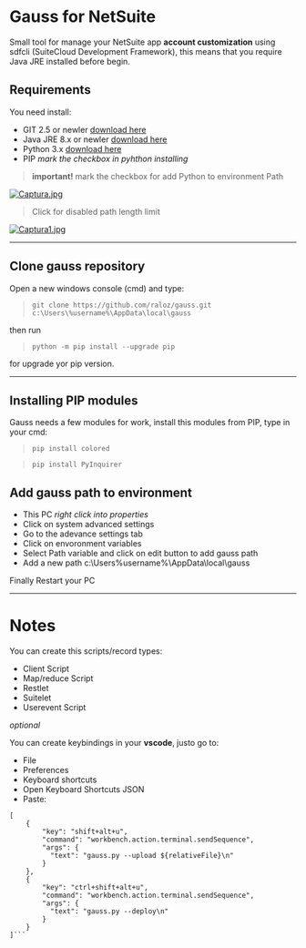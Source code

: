 # Gauss for NetSuite

Small tool for manage your NetSuite app **account customization** using sdfcli (SuiteCloud Development Framework), this means that you require Java JRE installed before begin.

## Requirements

You need install:

- GIT 2.5 or newler [download here](https://git-scm.com/download/win)
- Java JRE 8.x or newler [download here](https://www.java.com/es/download/) 
- Python 3.x [download here](https://www.python.org/downloads/) 
- PIP *mark the checkbox in pyhthon installing*


> **important!**
> mark the checkbox for add Python to environment Path

[![Captura.jpg](https://i.postimg.cc/15Tswq91/Captura.jpg)](https://postimg.cc/56whMjYs)

> Click for disabled path length limit

[![Captura1.jpg](https://i.postimg.cc/WpkQCHVC/Captura1.jpg)](https://postimg.cc/V5zGb4dW)

---

## Clone gauss repository

Open a new windows console (cmd) and type:

> ```git clone https://github.com/raloz/gauss.git c:\Users\%username%\AppData\local\gauss```

then run 

> ```python -m pip install --upgrade pip```

for upgrade yor pip version.

---

## Installing PIP modules

Gauss needs a few modules for work, install this modules from PIP, type in your cmd:

> ```pip install colored```

> ```pip install PyInquirer```

## Add gauss path to environment

- This PC *right click into properties* 
- Click on system advanced settings
- Go to the adevance settings tab
- Click on envoronment variables 
- Select Path variable and click on edit button to add gauss path
- Add a new path c:\Users\%username%\AppData\local\gauss

Finally Restart your PC

---

# Notes

You can create this scripts/record types:

- Client Script
- Map/reduce Script
- Restlet
- Suitelet
- Userevent Script

*optional*

You can create keybindings in your **vscode**, justo go to:

- File
- Preferences
- Keyboard shortcuts
- Open Keyboard Shortcuts JSON
- Paste: 

```// Place your key bindings in this file to override the defaults
[
    {
        "key": "shift+alt+u",
        "command": "workbench.action.terminal.sendSequence",
        "args": {
          "text": "gauss.py --upload ${relativeFile}\n"
        }
    },
    {
        "key": "ctrl+shift+alt+u",
        "command": "workbench.action.terminal.sendSequence",
        "args": {
          "text": "gauss.py --deploy\n"
        }
    }
]```